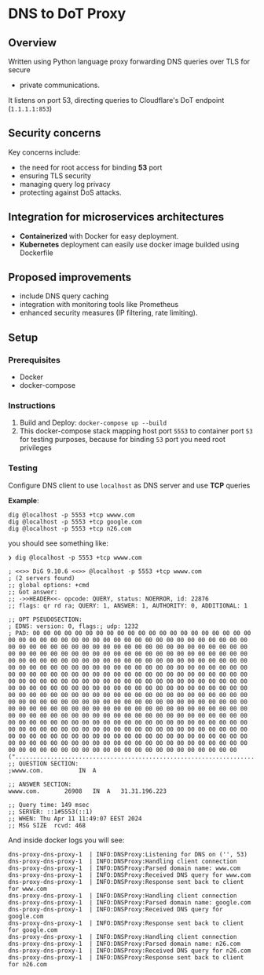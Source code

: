 # DNS to DoT Proxy

## Overview

Written using Python language proxy forwarding DNS queries over TLS for secure
- private communications.

It listens on port 53, directing queries to Cloudflare's DoT endpoint (`1.1.1.1:853`)

## Security concerns

Key concerns include:
 - the need for root access for binding **53** port
 - ensuring TLS security
 - managing query log privacy
 - protecting against DoS attacks.

## Integration for microservices architectures

- **Containerized** with Docker for easy deployment.
- **Kubernetes** deployment can easily use docker image builded using Dockerfile

## Proposed improvements

- include DNS query caching
- integration with monitoring tools like Prometheus
- enhanced security measures (IP filtering, rate limiting).

## Setup

### Prerequisites
- Docker
- docker-compose

### Instructions

1. Build and Deploy: `docker-compose up --build`
2. This docker-compose stack mapping host port ```5553``` to container port ```53``` for testing purposes, because for binding ```53``` port you need root privileges

### Testing

Configure DNS client to use ```localhost``` as DNS server and use **TCP** queries

**Example**:
```
dig @localhost -p 5553 +tcp wwww.com
dig @localhost -p 5553 +tcp google.com
dig @localhost -p 5553 +tcp n26.com
```

you should see something like:
```
❯ dig @localhost -p 5553 +tcp wwww.com

; <<>> DiG 9.10.6 <<>> @localhost -p 5553 +tcp wwww.com
; (2 servers found)
;; global options: +cmd
;; Got answer:
;; ->>HEADER<<- opcode: QUERY, status: NOERROR, id: 22876
;; flags: qr rd ra; QUERY: 1, ANSWER: 1, AUTHORITY: 0, ADDITIONAL: 1

;; OPT PSEUDOSECTION:
; EDNS: version: 0, flags:; udp: 1232
; PAD: 00 00 00 00 00 00 00 00 00 00 00 00 00 00 00 00 00 00 00 00 00 00 00 00 00 00 00 00 00 00 00 00 00 00 00 00 00 00 00 00 00 00 00 00 00 00 00 00 00 00 00 00 00 00 00 00 00 00 00 00 00 00 00 00 00 00 00 00 00 00 00 00 00 00 00 00 00 00 00 00 00 00 00 00 00 00 00 00 00 00 00 00 00 00 00 00 00 00 00 00 00 00 00 00 00 00 00 00 00 00 00 00 00 00 00 00 00 00 00 00 00 00 00 00 00 00 00 00 00 00 00 00 00 00 00 00 00 00 00 00 00 00 00 00 00 00 00 00 00 00 00 00 00 00 00 00 00 00 00 00 00 00 00 00 00 00 00 00 00 00 00 00 00 00 00 00 00 00 00 00 00 00 00 00 00 00 00 00 00 00 00 00 00 00 00 00 00 00 00 00 00 00 00 00 00 00 00 00 00 00 00 00 00 00 00 00 00 00 00 00 00 00 00 00 00 00 00 00 00 00 00 00 00 00 00 00 00 00 00 00 00 00 00 00 00 00 00 00 00 00 00 00 00 00 00 00 00 00 00 00 00 00 00 00 00 00 00 00 00 00 00 00 00 00 00 00 00 00 00 00 00 00 00 00 00 00 00 00 00 00 00 00 00 00 00 00 00 00 00 00 00 00 00 00 00 00 00 00 00 00 00 00 00 00 00 00 00 00 00 00 00 00 00 00 00 00 00 00 00 00 00 00 00 00 00 00 00 00 00 00 00 00 00 00 00 00 00 00 00 00 00 00 00 00 00 00 00 00 00 00 00 00 00 00 00 00 00 00 00 00 00 00 00 00 00 00 00 00 00 00 00 00 00 00 00 00 00 00 00 00 00 00 00 00 00 00 00 00 00 00 00 00 00 00 00 00 00 00 00 00 00 ("...........................................................................................................................................................................................................................................................................................................................................................................................................................")
;; QUESTION SECTION:
;wwww.com.			IN	A

;; ANSWER SECTION:
wwww.com.		26908	IN	A	31.31.196.223

;; Query time: 149 msec
;; SERVER: ::1#5553(::1)
;; WHEN: Thu Apr 11 11:49:07 EEST 2024
;; MSG SIZE  rcvd: 468
```

And inside docker logs you will see:
```
dns-proxy-dns-proxy-1  | INFO:DNSProxy:Listening for DNS on ('', 53)
dns-proxy-dns-proxy-1  | INFO:DNSProxy:Handling client connection
dns-proxy-dns-proxy-1  | INFO:DNSProxy:Parsed domain name: www.com
dns-proxy-dns-proxy-1  | INFO:DNSProxy:Received DNS query for www.com
dns-proxy-dns-proxy-1  | INFO:DNSProxy:Response sent back to client for www.com
dns-proxy-dns-proxy-1  | INFO:DNSProxy:Handling client connection
dns-proxy-dns-proxy-1  | INFO:DNSProxy:Parsed domain name: google.com
dns-proxy-dns-proxy-1  | INFO:DNSProxy:Received DNS query for google.com
dns-proxy-dns-proxy-1  | INFO:DNSProxy:Response sent back to client for google.com
dns-proxy-dns-proxy-1  | INFO:DNSProxy:Handling client connection
dns-proxy-dns-proxy-1  | INFO:DNSProxy:Parsed domain name: n26.com
dns-proxy-dns-proxy-1  | INFO:DNSProxy:Received DNS query for n26.com
dns-proxy-dns-proxy-1  | INFO:DNSProxy:Response sent back to client for n26.com
```
